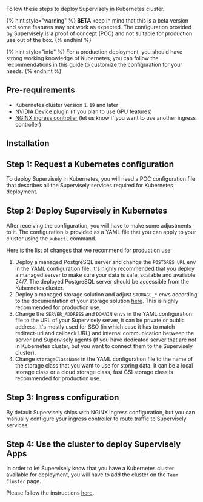 Follow these steps to deploy Supervisely in Kubernetes cluster.

{% hint style="warning" %}
**BETA** keep in mind that this is a beta version and some features may not work as expected.
The configuration provided by Supervisely is a proof of concept (POC) and not suitable for production use out of the box.
{% endhint %}

{% hint style="info" %}
For a production deployment, you should have strong working knowledge of Kubernetes, you can follow the recommendations in this guide to customize the configuration for your needs.
{% endhint %}

## Pre-requirements

- Kubernetes cluster version `1.19` and later
- [NVIDIA Device plugin](https://github.com/NVIDIA/k8s-device-plugin) (if you plan to use GPU features)
- [NGINX ingress controller](https://kubernetes.github.io/ingress-nginx/deploy/) (let us know if you want to use another ingress controller)

## Installation

## Step 1: Request a Kubernetes configuration
To deploy Supervisely in Kubernetes, you will need a POC configuration file that describes all the Supervisely services required for Kubernetes deployment.

## Step 2: Deploy Supervisely in Kubernetes
After receiving the configuration, you will have to make some adjustments to it. The configuration is provided as a YAML file that you can apply to your cluster using the `kubectl` command.

Here is the list of changes that we recommend for production use:

1) Deploy a managed PostgreSQL server and change the `POSTGRES_URL` env in the YAML configuration file.
It's highly recommended that you deploy a managed server to make sure your data is safe, scalable and available 24/7.
The deployed PostgreSQL server should be accessible from the Kubernetes cluster.
2) Deploy a managed storage solution and adjust `STORAGE_*` envs according to the documentation of your storage solution [here](https://docs.supervisely.com/enterprise-edition/advanced-tuning/s3).
This is highly recommended for production use.
3) Change the `SERVER_ADDRESS` and `DOMAIN` envs in the YAML configuration file to the URL of your Supervisely server, it can be private or public address.
It's mostly used for SSO (in which case it has to match redirect-uri and callback URL) and internal communication between the server and Supervisely agents (if you have dedicated server that are not in Kubernetes cluster, but you want to connect them to the Supervisely cluster).
4) Change `storageClassName` in the YAML configuration file to the name of the storage class that you want to use for storing data. It can be a local storage class or a cloud storage class, fast CSI storage class is recommended for production use.

## Step 3: Ingress configuration
By default Supervisely ships with NGINX ingress configuration, but you can manually configure your ingress controller to route traffic to Supervisely services.

## Step 4: Use the cluster to deploy Supervisely Apps
In order to let Supervisely know that you have a Kubernetes cluster available for deployment, you will have to add the cluster on the `Team Cluster` page.

Please follow the instructions [here](./agent).